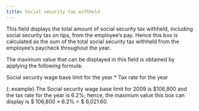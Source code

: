 ```yaml
---
title: Social security tax withheld
---
```



This field displays the total amount of social security tax withheld,  including social security tax on tips, from the employee’s pay. Hence  this box is calculated as the sum of the total social security tax withheld  from the employee’s paycheck throughout the year.


The maximum value that can be displayed in this field is obtained by  applying the following formula:


Social security wage base limit for the year \* Tax rate for the year


{:.example}
The Social security wage base limit for 2009  is $106,800 and the tax rate for the year is 6.2%; hence, the maximum  value this box can display is $ 106,800 \* 6.2% = $ 6,021.60.
